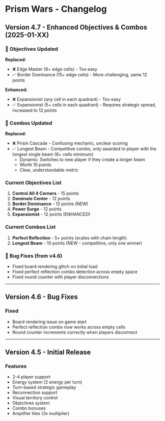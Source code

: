 # Prism Wars - Changelog

## Version 4.7 - Enhanced Objectives & Combos (2025-01-XX)

### 🎯 Objectives Updated

**Replaced:**
- ❌ Edge Master (8+ edge cells) - Too easy
- ✅ Border Dominance (15+ edge cells) - More challenging, same 12 points

**Enhanced:**
- ❌ Expansionist (any cell in each quadrant) - Too easy
- ✅ Expansionist (5+ cells in each quadrant) - Requires strategic spread, increased to 12 points

### 🏅 Combos Updated

**Replaced:**
- ❌ Prism Cascade - Confusing mechanic, unclear scoring
- ✅ Longest Beam - Competitive combo, only awarded to player with the longest single beam (8+ cells minimum)
  - Dynamic: Switches to new player if they create a longer beam
  - Worth 10 points
  - Clear, understandable metric

### Current Objectives List
1. **Control All 4 Corners** - 15 points
2. **Dominate Center** - 12 points  
3. **Border Dominance** - 12 points (NEW)
4. **Power Surge** - 12 points
5. **Expansionist** - 12 points (ENHANCED)

### Current Combos List
1. **Perfect Reflection** - 5+ points (scales with chain length)
2. **Longest Beam** - 10 points (NEW - competitive, only one winner)

### 🐛 Bug Fixes (from v4.6)
- Fixed board rendering glitch on initial load
- Fixed perfect reflection combo detection across empty space
- Fixed round counter with player disconnections

---

## Version 4.6 - Bug Fixes

### Fixed
- Board rendering issue on game start
- Perfect reflection combo now works across empty cells
- Round counter increments correctly when players disconnect

---

## Version 4.5 - Initial Release

### Features
- 2-4 player support
- Energy system (2 energy per turn)
- Turn-based strategic gameplay
- Reconnection support
- Visual territory control
- Objectives system
- Combo bonuses
- Amplifier tiles (3x multiplier)
